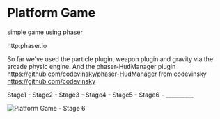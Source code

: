 # Platform Game
simple game using phaser

http:phaser.io

So far we've used the particle plugin, weapon plugin and gravity via the arcade physic engine.
And the phaser-HudManager plugin https://github.com/codevinsky/phaser-HudManager from codevinsky https://github.com/codevinsky

Stage1 - Stage2 - Stage3 - Stage4 - Stage5 - Stage6 - __________

![Platform Game - Stage 6](https://saturdaycodersamsterdam.github.io/Stage6.png)
